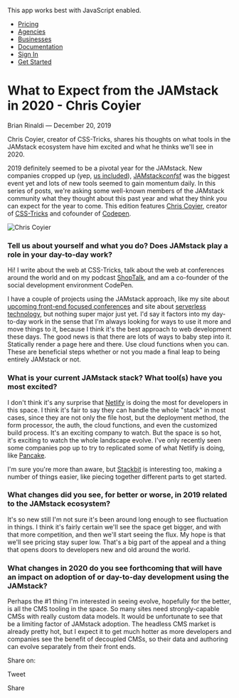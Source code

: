 This app works best with JavaScript enabled.

- [Pricing](/pricing)
- [Agencies](/agencies)
- [Businesses](/businesses)
- [Documentation](https://www.stackbit.com/docs/)
- [Sign In](https://app.stackbit.com/)
- <a href="https://app.stackbit.com/create" class="button-component button-component-theme-accent button-component-hollow"><span>Get Started</span></a>

# What to Expect from the JAMstack in 2020 - Chris Coyier

Brian Rinaldi — December 20, 2019

Chris Coyier, creator of CSS-Tricks, shares his thoughts on what tools in the JAMstack ecosystem have him excited and what he thinks we'll see in 2020.

2019 definitely seemed to be a pivotal year for the JAMstack. New companies cropped up (yep, [us included](https://www.stackbit.com/)), [JAMstack*conf*sf](https://jamstackconf.com/sf/) was the biggest event yet and lots of new tools seemed to gain momentum daily. In this series of posts, we're asking some well-known members of the JAMstack community what they thought about this past year and what they think you can expect for the year to come. This edition features [Chris Coyier](https://twitter.com/chriscoyier), creator of [CSS-Tricks](https://css-tricks.com/) and cofounder of [Codepen](https://codepen.io/).

![Chris Coyier](/images/1576846331-chriscoyier.jpg)

### Tell us about yourself and what you do? Does JAMstack play a role in your day-to-day work?

Hi! I write about the web at CSS-Tricks, talk about the web at conferences around the world and on my podcast [ShopTalk](https://shoptalkshow.com/), and am a co-founder of the social development environment CodePen.

I have a couple of projects using the JAMstack approach, like my site about [upcoming front-end focused conferences](https://conferences.css-tricks.com/) and site about [serverless technology](https://serverless.css-tricks.com/), but nothing super major just yet. I'd say it factors into my day-to-day work in the sense that I'm always looking for ways to use it more and move things to it, because I think it's the best approach to web development these days. The good news is that there are lots of ways to baby step into it. Statically render a page here and there. Use cloud functions when you can. These are beneficial steps whether or not you made a final leap to being entirely JAMstack or not.

### What is your current JAMstack stack? What tool(s) have you most excited?

I don't think it's any surprise that [Netlify](https://www.netlify.com/) is doing the most for developers in this space. I think it's fair to say they can handle the whole "stack" in most cases, since they are not only the file host, but the deployment method, the form processor, the auth, the cloud functions, and even the customized build process. It's an exciting company to watch. But the space is so hot, it's exciting to watch the whole landscape evolve. I've only recently seen some companies pop up to try to replicated some of what Netlify is doing, like [Pancake](https://www.pancake.io/).

I'm sure you're more than aware, but [Stackbit](https://www.stackbit.com/) is interesting too, making a number of things easier, like piecing together different parts to get started.

### What changes did you see, for better or worse, in 2019 related to the JAMstack ecosystem?

It's so new still I'm not sure it's been around long enough to see fluctuation in things. I think it's fairly certain we'll see the space get bigger, and with that more competition, and then we'll start seeing the flux. My hope is that we'll see pricing stay super low. That's a big part of the appeal and a thing that opens doors to developers new and old around the world.

### What changes in 2020 do you see forthcoming that will have an impact on adoption of or day-to-day development using the JAMstack?

Perhaps the \#1 thing I'm interested in seeing evolve, hopefully for the better, is all the CMS tooling in the space. So many sites need strongly-capable CMSs with really custom data models. It would be unfortunate to see that be a limiting factor of JAMstack adoption. The headless CMS market is already pretty hot, but I expect it to get much hotter as more developers and companies see the benefit of decoupled CMSs, so their data and authoring can evolve separately from their front ends.

<span class="post-share-title">Share on:</span>

Tweet

Share

<!-- -->

<!-- -->
